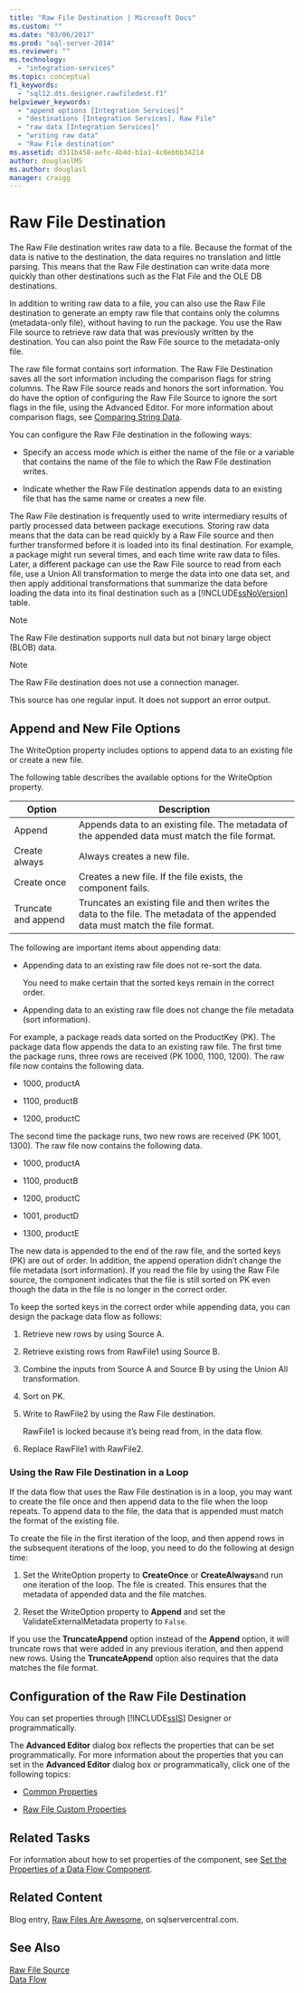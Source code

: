 ```yaml
---
title: "Raw File Destination | Microsoft Docs"
ms.custom: ""
ms.date: "03/06/2017"
ms.prod: "sql-server-2014"
ms.reviewer: ""
ms.technology: 
  - "integration-services"
ms.topic: conceptual
f1_keywords: 
  - "sql12.dts.designer.rawfiledest.f1"
helpviewer_keywords: 
  - "append options [Integration Services]"
  - "destinations [Integration Services], Raw File"
  - "raw data [Integration Services]"
  - "writing raw data"
  - "Raw File destination"
ms.assetid: d311b458-aefc-4b4d-b1a1-4c0ebbb34214
author: douglaslMS
ms.author: douglasl
manager: craigg
---
```

# Raw File Destination
  The Raw File destination writes raw data to a file. Because the format of the data is native to the destination, the data requires no translation and little parsing. This means that the Raw File destination can write data more quickly than other destinations such as the Flat File and the OLE DB destinations.  
  
 In addition to writing raw data to a file, you can also use the Raw File destination to generate an empty raw file that contains only the columns (metadata-only file), without having to run the package. You use the Raw File source to retrieve raw data that was previously written by the destination. You can also point the Raw File source to the metadata-only file.  
  
 The raw file format contains sort information. The Raw File Destination saves all the sort information including the comparison flags for string columns. The Raw File source reads and honors the sort information. You do have the option of configuring the Raw File Source to ignore the sort flags in the file, using the Advanced Editor. For more information about comparison flags, see [Comparing String Data](comparing-string-data.md).  
  
 You can configure the Raw File destination in the following ways:  
  
-   Specify an access mode which is either the name of the file or a variable that contains the name of the file to which the Raw File destination writes.  
  
-   Indicate whether the Raw File destination appends data to an existing file that has the same name or creates a new file.  
  
 The Raw File destination is frequently used to write intermediary results of partly processed data between package executions. Storing raw data means that the data can be read quickly by a Raw File source and then further transformed before it is loaded into its final destination. For example, a package might run several times, and each time write raw data to files. Later, a different package can use the Raw File source to read from each file, use a Union All transformation to merge the data into one data set, and then apply additional transformations that summarize the data before loading the data into its final destination such as a [!INCLUDE[ssNoVersion](../../includes/ssnoversion-md.md)] table.  
  
> [!NOTE]  
>  The Raw File destination supports null data but not binary large object (BLOB) data.  
  
> [!NOTE]  
>  The Raw File destination does not use a connection manager.  
  
 This source has one regular input. It does not support an error output.  
  
## Append and New File Options  
 The WriteOption property includes options to append data to an existing file or create a new file.  
  
 The following table describes the available options for the WriteOption property.  
  
|Option|Description|  
|------------|-----------------|  
|Append|Appends data to an existing file. The metadata of the appended data must match the file format.|  
|Create always|Always creates a new file.|  
|Create once|Creates a new file. If the file exists, the component fails.|  
|Truncate and append|Truncates an existing file and then writes the data to the file. The metadata of the appended data must match the file format.|  
  
 The following are important items about appending data:  
  
-   Appending data to an existing raw file does not re-sort the data.  
  
     You need to make certain that the sorted keys remain in the correct order.  
  
-   Appending data to an existing raw file does not change the file metadata (sort information).  
  
 For example, a package reads data sorted on the ProductKey (PK). The package data flow appends the data to an existing raw file. The first time the package runs, three rows are received (PK 1000, 1100, 1200). The raw file now contains the following data.  
  
-   1000, productA  
  
-   1100, productB  
  
-   1200, productC  
  
 The second time the package runs, two new rows are received (PK 1001, 1300). The raw file now contains the following data.  
  
-   1000, productA  
  
-   1100, productB  
  
-   1200, productC  
  
-   1001, productD  
  
-   1300, productE  
  
 The new data is appended to the end of the raw file, and the sorted keys (PK) are out of order. In addition, the append operation didn’t change the file metadata (sort information). If you read the file by using the Raw File source, the component indicates that the file is still sorted on PK even though the data in the file is no longer in the correct order.  
  
 To keep the sorted keys in the correct order while appending data, you can design the package data flow as follows:  
  
1.  Retrieve new rows by using Source A.  
  
2.  Retrieve existing rows from RawFile1 using Source B.  
  
3.  Combine the inputs from Source A and Source B by using the Union All transformation.  
  
4.  Sort on PK.  
  
5.  Write to RawFile2 by using the Raw File destination.  
  
     RawFile1 is locked because it’s being read from, in the data flow.  
  
6.  Replace RawFile1 with RawFile2.  
  
### Using the Raw File Destination in a Loop  
 If the data flow that uses the Raw File destination is in a loop, you may want to create the file once and then append data to the file when the loop repeats. To append data to the file, the data that is appended must match the format of the existing file.  
  
 To create the file in the first iteration of the loop, and then append rows in the subsequent iterations of the loop, you need to do the following at design time:  
  
1.  Set the WriteOption property to **CreateOnce** or **CreateAlways**and run one iteration of the loop. The file is created. This ensures that the metadata of appended data and the file matches.  
  
2.  Reset the WriteOption property to **Append** and set the ValidateExternalMetadata property to `False`.  
  
 If you use the **TruncateAppend** option instead of the **Append** option, it will truncate rows that were added in any previous iteration, and then append new rows. Using the **TruncateAppend** option also requires that the data matches the file format.  
  
## Configuration of the Raw File Destination  
 You can set properties through [!INCLUDE[ssIS](../../includes/ssis-md.md)] Designer or programmatically.  
  
 The **Advanced Editor** dialog box reflects the properties that can be set programmatically. For more information about the properties that you can set in the **Advanced Editor** dialog box or programmatically, click one of the following topics:  
  
-   [Common Properties](../common-properties.md)  
  
-   [Raw File Custom Properties](raw-file-custom-properties.md)  
  
## Related Tasks  
 For information about how to set properties of the component, see [Set the Properties of a Data Flow Component](set-the-properties-of-a-data-flow-component.md).  
  
## Related Content  
 Blog entry, [Raw Files Are Awesome](http://www.sqlservercentral.com/blogs/stratesql/archive/2011/1/1/31-days-of-ssis-_1320_-raw-files-are-awesome-_2800_1_2F00_31_2900_.aspx), on sqlservercentral.com.  
  
## See Also  
 [Raw File Source](raw-file-source.md)   
 [Data Flow](data-flow.md)  
  
  
